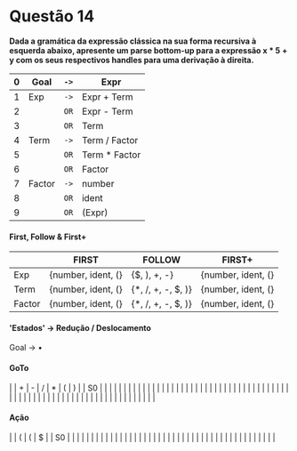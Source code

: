 # Questão 14

**Dada a gramática da expressão clássica na sua forma recursiva à esquerda abaixo, apresente um parse bottom-up para a expressão x * 5 + y com os seus respectivos handles para uma derivação à direita.**

|0 | Goal   |`->`| Expr          |
|--|--------| ---| --------------|
|1 | Exp    |`->`| Expr + Term   |
|2 |        |`OR`| Expr - Term   |
|3 |        |`OR`| Term          |
|4 | Term   |`->`| Term / Factor |
|5 |        |`OR`| Term * Factor |
|6 |        |`OR`| Factor        |
|7 | Factor |`->`| number        |
|8 |        |`OR`| ident         |
|9 |        |`OR`| (Expr)        |

#### First, Follow & First+

|        | FIRST              | FOLLOW            | FIRST+              |
|--------|--------------------|-------------------|---------------------|
| Exp    |{number, ident, (}  |{$, ), +, -}       | {number, ident, (}  |
| Term   |{number, ident, (}  |{*, /, +, -, $, )} | {number, ident, (}  |
| Factor |{number, ident, (}  |{*, /, +, -, $, )} | {number, ident, (}  |

#### 'Estados' -> Redução / Deslocamento

Goal -> •

#### GoTo

|    | +    | -    | /  |  * | (  |  )  |
| S0 |      |      |    |    |    |     |
|    |      |      |    |    |    |     |
|    |      |      |    |    |    |     |
|    |      |      |    |    |    |     |
|    |      |      |    |    |    |     |
|    |      |      |    |    |    |     |
|    |      |      |    |    |    |     |
|    |      |      |    |    |    |     |
|    |      |      |    |    |    |     |

#### Ação

|    | (    |   (  |  $  |
| S0 |      |      |     |
|    |      |      |     |
|    |      |      |     |
|    |      |      |     |
|    |      |      |     |
|    |      |      |     |
|    |      |      |     |
|    |      |      |     |
|    |      |      |     |